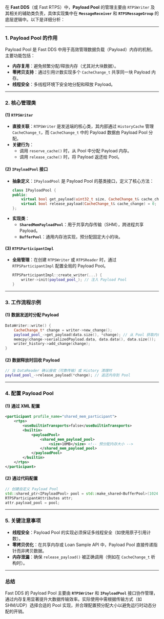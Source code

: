 在 **Fast DDS**（或 Fast RTPS）中，**Payload Pool** 的管理主要由 `RTPSWriter` 及其相关的辅助类负责，具体实现集中在 **`MessageReceiver`** 和 **`RTPSMessageGroup`** 的底层逻辑中。以下是详细分析：

---

### **1. Payload Pool 的作用**
Payload Pool 是 Fast DDS 中用于高效管理数据负载（Payload）内存的机制，主要功能包括：
- **内存复用**：避免频繁分配/释放内存（尤其对大块数据）。
- **零拷贝支持**：通过引用计数实现多个 `CacheChange_t` 共享同一块 Payload 内存。
- **线程安全**：多线程环境下安全地分配和释放 Payload。

---

### **2. 核心管理类**
#### **(1) `RTPSWriter`**
- **直接关联**：`RTPSWriter` 是发送端的核心类，其内部通过 `HistoryCache` 管理 `CacheChange_t`，而 `CacheChange_t` 中的 Payload 数据由 Payload Pool 分配。
- **关键行为**：
  - 调用 `reserve_cache()` 时，从 Pool 中分配 Payload 内存。
  - 调用 `release_cache()` 时，将 Payload 返还给 Pool。

#### **(2) `IPayloadPool` 接口**
- **抽象定义**：`IPayloadPool` 是 Payload Pool 的基类接口，定义了核心方法：
  ```cpp
  class IPayloadPool {
  public:
      virtual bool get_payload(uint32_t size, CacheChange_t& cache_change) = 0;
      virtual bool release_payload(CacheChange_t& cache_change) = 0;
  };
  ```
- **实现类**：
  - **`SharedMemPayloadPool`**：用于共享内存传输（SHM），跨进程共享 Payload。
  - **`BufferPool`**：通用内存池实现，预分配固定大小的块。

#### **(3) `RTPSParticipantImpl`**
- **全局管理**：在创建 `RTPSWriter` 或 `RTPSReader` 时，通过 `RTPSParticipantImpl` 配置全局的 Payload Pool。
  ```cpp
  RTPSParticipantImpl::create_writer(...) {
      writer->init(payload_pool_); // 注入 Payload Pool
  }
  ```

---

### **3. 工作流程示例**
#### **(1) 数据发送时分配 Payload**
```cpp
DataWriter::write() {
    CacheChange_t* change = writer->new_change();
    payload_pool_->get_payload(data.size(), *change); // 从 Pool 获取内存
    memcpy(change->serializedPayload.data, data.data(), data.size());
    writer_history->add_change(change);
}
```

#### **(2) 数据释放时回收 Payload**
```cpp
// 当 DataReader 确认接收（可靠传输）或 History 清理时
payload_pool_->release_payload(*change); // 返还内存到 Pool
```

---

### **4. 配置 Payload Pool**
#### **(1) 通过 XML 配置**
```xml
<participant profile_name="shared_mem_participant">
    <rtps>
        <useBuiltinTransports>false</useBuiltinTransports>
        <builtin>
            <payloadPool>
                <shared_mem_payload_pool>
                    <size>10MB</size> <!-- 预分配内存大小 -->
                </shared_mem_payload_pool>
            </payloadPool>
        </builtin>
    </rtps>
</participant>
```

#### **(2) 通过代码配置**
```cpp
// 创建自定义 Payload Pool
std::shared_ptr<IPayloadPool> pool = std::make_shared<BufferPool>(1024 * 1024); // 1MB
RTPSParticipantAttributes attr;
attr.payload_pool = pool;
```

---

### **5. 关键注意事项**
- **线程安全**：Payload Pool 的实现必须保证多线程安全（如使用原子引用计数）。
- **零拷贝优化**：在共享内存或 Loan Sample API 中，Payload Pool 直接传递指针而非拷贝数据。
- **内存泄漏**：确保 `release_payload()` 被正确调用（例如在 `CacheChange_t` 析构时）。

---

### **总结**
Fast DDS 的 Payload Pool 主要由 **`RTPSWriter`** 和 **`IPayloadPool`** 接口协作管理，通过内存复用显著提升大数据传输效率。实际使用中需根据传输方式（如 SHM/UDP）选择合适的 Pool 实现，并合理配置预分配大小以避免运行时动态分配的开销。
